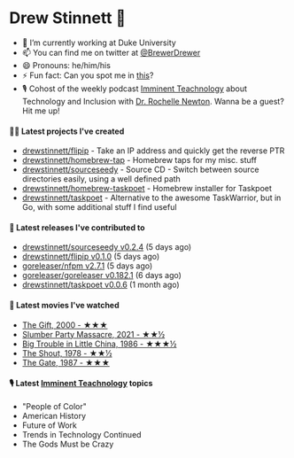 
# Drew Stinnett 👋

- 🔭 I’m currently working at Duke University
- 📫 You can find me on twitter at [@BrewerDrewer](https://twitter.com/BrewerDrewer)
- 😄 Pronouns: he/him/his
- ⚡ Fun fact: Can you spot me in [this](https://www.youtube.com/watch?v=oL9WnB0qHBA)?
- 🎙 Cohost of the weekly podcast [Imminent Teachnology](https://podcast.imminentteachnology.com/) about Technology and Inclusion with [Dr. Rochelle Newton](https://www.linkedin.com/in/drrochellenewton/). Wanna be a guest? Hit me up!

#### 👨‍💻 Latest projects I've created
- [drewstinnett/flipip](https://github.com/drewstinnett/flipip) - Take an IP address and quickly get the reverse PTR
- [drewstinnett/homebrew-tap](https://github.com/drewstinnett/homebrew-tap) - Homebrew taps for my misc. stuff
- [drewstinnett/sourceseedy](https://github.com/drewstinnett/sourceseedy) - Source CD - Switch between source directories easily, using a well defined path
- [drewstinnett/homebrew-taskpoet](https://github.com/drewstinnett/homebrew-taskpoet) - Homebrew installer for Taskpoet
- [drewstinnett/taskpoet](https://github.com/drewstinnett/taskpoet) - Alternative to the awesome TaskWarrior, but in Go, with some additional stuff I find useful

#### 🚀 Latest releases I've contributed to
- [drewstinnett/sourceseedy v0.2.4](https://github.com/drewstinnett/sourceseedy/releases/tag/v0.2.4) (5 days ago)
- [drewstinnett/flipip v0.1.0](https://github.com/drewstinnett/flipip/releases/tag/v0.1.0) (5 days ago)
- [goreleaser/nfpm v2.7.1](https://github.com/goreleaser/nfpm/releases/tag/v2.7.1) (5 days ago)
- [goreleaser/goreleaser v0.182.1](https://github.com/goreleaser/goreleaser/releases/tag/v0.182.1) (6 days ago)
- [drewstinnett/taskpoet v0.0.6](https://github.com/drewstinnett/taskpoet/releases/tag/v0.0.6) (1 month ago)

#### 🍿 Latest movies I've watched
- [The Gift, 2000 - ★★★](https://letterboxd.com/mondodrew/film/the-gift/)
- [Slumber Party Massacre, 2021 - ★★½](https://letterboxd.com/mondodrew/film/slumber-party-massacre/)
- [Big Trouble in Little China, 1986 - ★★★½](https://letterboxd.com/mondodrew/film/big-trouble-in-little-china/)
- [The Shout, 1978 - ★★½](https://letterboxd.com/mondodrew/film/the-shout/)
- [The Gate, 1987 - ★★★](https://letterboxd.com/mondodrew/film/the-gate/)

#### 🎙 Latest [Imminent Teachnology](https://podcast.imminentteachnology.com/) topics
- &#34;People of Color&#34;
- American History
- Future of Work
- Trends in Technology Continued
- The Gods Must be Crazy